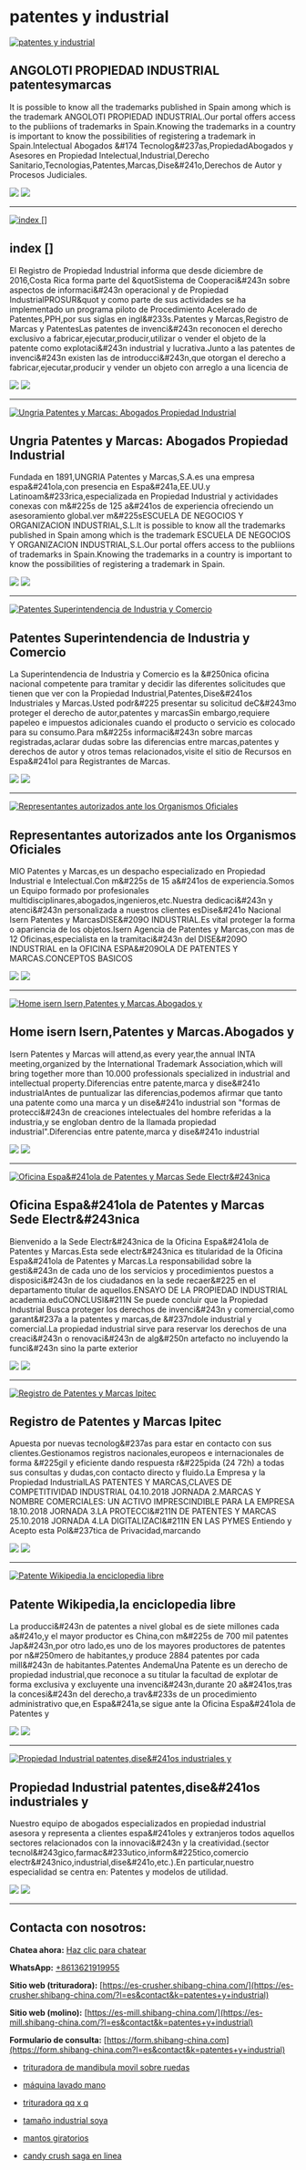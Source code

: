 # patentes y industrial

<a href="https://swt.shibang-china.com/?l=es&img&k=patentes+y+industrial" target="_blank">![patentes y industrial](http://static.shibang-china.com/all-800x300/123.jpg)</a>

## ANGOLOTI PROPIEDAD INDUSTRIAL patentesymarcas
It is possible to know all the trademarks published in Spain among which is the trademark ANGOLOTI PROPIEDAD INDUSTRIAL.Our portal offers access to the publiions of trademarks in Spain.Knowing the trademarks in a country is important to know the possibilities of registering a trademark in Spain.Intelectual Abogados &#174 Tecnolog&#237as,PropiedadAbogados y Asesores en Propiedad Intelectual,Industrial,Derecho Sanitario,Tecnologias,Patentes,Marcas,Dise&#241o,Derechos de Autor y Procesos Judiciales.


<a href="https://whatsapp.shibangsoft.com/WhatsApp.php" target="_blank" title="WhatsApp">![](http://static.shibang-china.com/icon/whatsapp.png)</a> <a href="https://swt.shibang-china.com/?l=es&icon&k=patentes+y+industrial" target="_blank">![](http://static.shibang-china.com/icon/chat-es.png)</a>

---

<a href="https://swt.shibang-china.com/?l=es&img&k=patentes+y+industrial" target="_blank">![index []](http://static.shibang-china.com/all-800x300/70.jpg)</a>

## index []
El Registro de Propiedad Industrial informa que desde diciembre de 2016,Costa Rica forma parte del &quotSistema de Cooperaci&#243n sobre aspectos de informaci&#243n operacional y de Propiedad IndustrialPROSUR&quot y como parte de sus actividades se ha implementado un programa piloto de Procedimiento Acelerado de Patentes,PPH,por sus siglas en ingl&#233s.Patentes y Marcas,Registro de Marcas y PatentesLas patentes de invenci&#243n reconocen el derecho exclusivo a fabricar,ejecutar,producir,utilizar o vender el objeto de la patente como explotaci&#243n industrial y lucrativa.Junto a las patentes de invenci&#243n existen las de introducci&#243n,que otorgan el derecho a fabricar,ejecutar,producir y vender un objeto con arreglo a una licencia de


<a href="https://whatsapp.shibangsoft.com/WhatsApp.php" target="_blank" title="WhatsApp">![](http://static.shibang-china.com/icon/whatsapp.png)</a> <a href="https://swt.shibang-china.com/?l=es&icon&k=patentes+y+industrial" target="_blank">![](http://static.shibang-china.com/icon/chat-es.png)</a>

---

<a href="https://swt.shibang-china.com/?l=es&img&k=patentes+y+industrial" target="_blank">![Ungria Patentes y Marcas: Abogados Propiedad Industrial](http://static.shibang-china.com/all-800x300/285.jpg)</a>

## Ungria Patentes y Marcas: Abogados Propiedad Industrial
Fundada en 1891,UNGRIA Patentes y Marcas,S.A.es una empresa espa&#241ola,con presencia en Espa&#241a,EE.UU.y Latinoam&#233rica,especializada en Propiedad Industrial y actividades conexas con m&#225s de 125 a&#241os de experiencia ofreciendo un asesoramiento global.ver m&#225sESCUELA DE NEGOCIOS Y ORGANIZACION INDUSTRIAL,S.L.It is possible to know all the trademarks published in Spain among which is the trademark ESCUELA DE NEGOCIOS Y ORGANIZACION INDUSTRIAL,S.L.Our portal offers access to the publiions of trademarks in Spain.Knowing the trademarks in a country is important to know the possibilities of registering a trademark in Spain.


<a href="https://whatsapp.shibangsoft.com/WhatsApp.php" target="_blank" title="WhatsApp">![](http://static.shibang-china.com/icon/whatsapp.png)</a> <a href="https://swt.shibang-china.com/?l=es&icon&k=patentes+y+industrial" target="_blank">![](http://static.shibang-china.com/icon/chat-es.png)</a>

---

<a href="https://swt.shibang-china.com/?l=es&img&k=patentes+y+industrial" target="_blank">![Patentes Superintendencia de Industria y Comercio](http://static.shibang-china.com/all-800x300/345.jpg)</a>

## Patentes Superintendencia de Industria y Comercio
La Superintendencia de Industria y Comercio es la &#250nica oficina nacional competente para tramitar y decidir las diferentes solicitudes que tienen que ver con la Propiedad Industrial,Patentes,Dise&#241os Industriales y Marcas.Usted podr&#225 presentar su solicitud deC&#243mo proteger el derecho de autor,patentes y marcasSin embargo,requiere papeleo e impuestos adicionales cuando el producto o servicio es colocado para su consumo.Para m&#225s informaci&#243n sobre marcas registradas,aclarar dudas sobre las diferencias entre marcas,patentes y derechos de autor y otros temas relacionados,visite el sitio de Recursos en Espa&#241ol para Registrantes de Marcas.


<a href="https://whatsapp.shibangsoft.com/WhatsApp.php" target="_blank" title="WhatsApp">![](http://static.shibang-china.com/icon/whatsapp.png)</a> <a href="https://swt.shibang-china.com/?l=es&icon&k=patentes+y+industrial" target="_blank">![](http://static.shibang-china.com/icon/chat-es.png)</a>

---

<a href="https://swt.shibang-china.com/?l=es&img&k=patentes+y+industrial" target="_blank">![Representantes autorizados ante los Organismos Oficiales](http://static.shibang-china.com/all-800x300/1433.jpg)</a>

## Representantes autorizados ante los Organismos Oficiales
MIO Patentes y Marcas,es un despacho especializado en Propiedad Industrial e Intelectual.Con m&#225s de 15 a&#241os de experiencia.Somos un Equipo formado por profesionales multidisciplinares,abogados,ingenieros,etc.Nuestra dedicaci&#243n y atenci&#243n personalizada a nuestros clientes esDise&#241o Nacional Isern Patentes y MarcasDISE&#209O INDUSTRIAL.Es vital proteger la forma o apariencia de los objetos.Isern Agencia de Patentes y Marcas,con mas de 12 Oficinas,especialista en la tramitaci&#243n del DISE&#209O INDUSTRIAL en la OFICINA ESPA&#209OLA DE PATENTES Y MARCAS.CONCEPTOS BASICOS


<a href="https://whatsapp.shibangsoft.com/WhatsApp.php" target="_blank" title="WhatsApp">![](http://static.shibang-china.com/icon/whatsapp.png)</a> <a href="https://swt.shibang-china.com/?l=es&icon&k=patentes+y+industrial" target="_blank">![](http://static.shibang-china.com/icon/chat-es.png)</a>

---

<a href="https://swt.shibang-china.com/?l=es&img&k=patentes+y+industrial" target="_blank">![Home isern Isern,Patentes y Marcas.Abogados y](http://static.shibang-china.com/all-800x300/1139.jpg)</a>

## Home isern Isern,Patentes y Marcas.Abogados y
Isern Patentes y Marcas will attend,as every year,the annual INTA meeting,organized by the International Trademark Association,which will bring together more than 10.000 professionals specialized in industrial and intellectual property.Diferencias entre patente,marca y dise&#241o industrialAntes de puntualizar las diferencias,podemos afirmar que tanto una patente como una marca y un dise&#241o industrial son "formas de protecci&#243n de creaciones intelectuales del hombre referidas a la industria,y se engloban dentro de la llamada propiedad industrial".Diferencias entre patente,marca y dise&#241o industrial


<a href="https://whatsapp.shibangsoft.com/WhatsApp.php" target="_blank" title="WhatsApp">![](http://static.shibang-china.com/icon/whatsapp.png)</a> <a href="https://swt.shibang-china.com/?l=es&icon&k=patentes+y+industrial" target="_blank">![](http://static.shibang-china.com/icon/chat-es.png)</a>

---

<a href="https://swt.shibang-china.com/?l=es&img&k=patentes+y+industrial" target="_blank">![Oficina Espa&#241ola de Patentes y Marcas Sede Electr&#243nica](http://static.shibang-china.com/all-800x300/345.jpg)</a>

## Oficina Espa&#241ola de Patentes y Marcas Sede Electr&#243nica
Bienvenido a la Sede Electr&#243nica de la Oficina Espa&#241ola de Patentes y Marcas.Esta sede electr&#243nica es titularidad de la Oficina Espa&#241ola de Patentes y Marcas.La responsabilidad sobre la gesti&#243n de cada uno de los servicios y procedimientos puestos a disposici&#243n de los ciudadanos en la sede recaer&#225 en el departamento titular de aquellos.ENSAYO DE LA PROPIEDAD INDUSTRIAL academia.eduCONCLUSI&#211N Se puede concluir que la Propiedad Industrial Busca proteger los derechos de invenci&#243n y comercial,como garant&#237a a la patentes y marcas,de &#237ndole industrial y comercial.La propiedad industrial sirve para reservar los derechos de una creaci&#243n o renovaci&#243n de alg&#250n artefacto no incluyendo la funci&#243n sino la parte exterior


<a href="https://whatsapp.shibangsoft.com/WhatsApp.php" target="_blank" title="WhatsApp">![](http://static.shibang-china.com/icon/whatsapp.png)</a> <a href="https://swt.shibang-china.com/?l=es&icon&k=patentes+y+industrial" target="_blank">![](http://static.shibang-china.com/icon/chat-es.png)</a>

---

<a href="https://swt.shibang-china.com/?l=es&img&k=patentes+y+industrial" target="_blank">![Registro de Patentes y Marcas Ipitec](http://static.shibang-china.com/all-800x300/449.jpg)</a>

## Registro de Patentes y Marcas Ipitec
Apuesta por nuevas tecnolog&#237as para estar en contacto con sus clientes.Gestionamos registros nacionales,europeos e internacionales de forma &#225gil y eficiente dando respuesta r&#225pida (24 72h) a todas sus consultas y dudas,con contacto directo y fluido.La Empresa y la Propiedad IndustrialLAS PATENTES Y MARCAS,CLAVES DE COMPETITIVIDAD INDUSTRIAL 04.10.2018 JORNADA 2.MARCAS Y NOMBRE COMERCIALES: UN ACTIVO IMPRESCINDIBLE PARA LA EMPRESA 18.10.2018 JORNADA 3.LA PROTECCI&#211N DE PATENTES Y MARCAS 25.10.2018 JORNADA 4.LA DIGITALIZACI&#211N EN LAS PYMES  Entiendo y Acepto esta Pol&#237tica de Privacidad,marcando


<a href="https://whatsapp.shibangsoft.com/WhatsApp.php" target="_blank" title="WhatsApp">![](http://static.shibang-china.com/icon/whatsapp.png)</a> <a href="https://swt.shibang-china.com/?l=es&icon&k=patentes+y+industrial" target="_blank">![](http://static.shibang-china.com/icon/chat-es.png)</a>

---

<a href="https://swt.shibang-china.com/?l=es&img&k=patentes+y+industrial" target="_blank">![Patente Wikipedia,la enciclopedia libre](http://static.shibang-china.com/all-800x300/942.jpg)</a>

## Patente Wikipedia,la enciclopedia libre
La producci&#243n de patentes a nivel global es de siete millones cada a&#241o,y el mayor productor es China,con m&#225s de 700 mil patentes Jap&#243n,por otro lado,es uno de los mayores productores de patentes por n&#250mero de habitantes,y produce 2884 patentes por cada mill&#243n de habitantes.Patentes AndemaUna Patente es un derecho de propiedad industrial,que reconoce a su titular la facultad de explotar de forma exclusiva y excluyente una invenci&#243n,durante 20 a&#241os,tras la concesi&#243n del derecho,a trav&#233s de un procedimiento administrativo que,en Espa&#241a,se sigue ante la Oficina Espa&#241ola de Patentes y


<a href="https://whatsapp.shibangsoft.com/WhatsApp.php" target="_blank" title="WhatsApp">![](http://static.shibang-china.com/icon/whatsapp.png)</a> <a href="https://swt.shibang-china.com/?l=es&icon&k=patentes+y+industrial" target="_blank">![](http://static.shibang-china.com/icon/chat-es.png)</a>

---

<a href="https://swt.shibang-china.com/?l=es&img&k=patentes+y+industrial" target="_blank">![Propiedad Industrial patentes,dise&#241os industriales y](http://static.shibang-china.com/all-800x300/834.jpg)</a>

## Propiedad Industrial patentes,dise&#241os industriales y
Nuestro equipo de abogados especializados en propiedad industrial asesora y representa a clientes espa&#241oles y extranjeros todos aquellos sectores relacionados con la innovaci&#243n y la creatividad.(sector tecnol&#243gico,farmac&#233utico,inform&#225tico,comercio electr&#243nico,industrial,dise&#241o,etc.).En particular,nuestro especialidad se centra en: Patentes y modelos de utilidad.

<a href="https://whatsapp.shibangsoft.com/WhatsApp.php" target="_blank" title="WhatsApp">![](http://static.shibang-china.com/icon/whatsapp.png)</a> <a href="https://swt.shibang-china.com/?l=es&icon&k=patentes+y+industrial" target="_blank">![](http://static.shibang-china.com/icon/chat-es.png)</a>

---
## Contacta con nosotros:

**Chatea ahora:** [Haz clic para chatear](https://swt.shibang-china.com?l=es&contact&k=patentes+y+industrial)

**WhatsApp:**  [+8613621919955](https://whatsapp.shibangsoft.com/WhatsApp.php)

**Sitio web (trituradora):** [https://es-crusher.shibang-china.com/](https://es-crusher.shibang-china.com/?l=es&contact&k=patentes+y+industrial)

**Sitio web (molino):** [https://es-mill.shibang-china.com/](https://es-mill.shibang-china.com/?l=es&contact&k=patentes+y+industrial)

**Formulario de consulta:** [https://form.shibang-china.com](https://form.shibang-china.com?l=es&contact&k=patentes+y+industrial)

* [trituradora de mandibula movil sobre ruedas](../90/trituradora%20de%20mandibula%20movil%20sobre%20ruedas.md)

* [máquina lavado mano](../83/m%C3%A1quina%20lavado%20mano.md)

* [trituradora qq x q](../88/trituradora%20qq%20x%20q.md)

* [tamaño industrial soya](../87/tama%C3%B1o%20industrial%20soya.md)

* [mantos giratorios](../82/mantos%20giratorios.md)

* [candy crush saga en linea](../83/candy%20crush%20saga%20en%20linea.md)